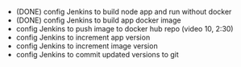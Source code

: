 - (DONE) config Jenkins to build node app and run without docker
- (DONE) config Jenkins to build app docker image
- config Jenkins to push image to docker hub repo (video 10, 2:30)
- config Jenkins to increment app version
- config Jenkins to increment image version
- config Jenkins to commit updated versions to git